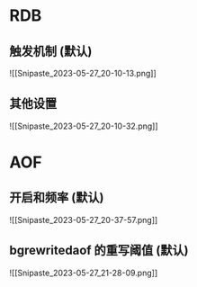 
# RDB 

## 触发机制 (默认)

![[Snipaste_2023-05-27_20-10-13.png]]

## 其他设置

![[Snipaste_2023-05-27_20-10-32.png]]

# AOF

## 开启和频率 (默认) 

![[Snipaste_2023-05-27_20-37-57.png]]

## bgrewritedaof 的重写阈值 (默认)

![[Snipaste_2023-05-27_21-28-09.png]]